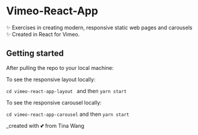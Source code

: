 # Vimeo-React-App
✨ Exercises in creating modern, responsive static web pages and carousels ✨ Created in React for Vimeo.

## Getting started

After pulling the repo to your local machine:

To see the responsive layout locally:

`cd vimeo-react-app-layout ` and then `yarn start`

To see the responsive carousel locally:

`cd vimeo-react-app-carousel` and then `yarn start`




_created with 💕 from Tina Wang
